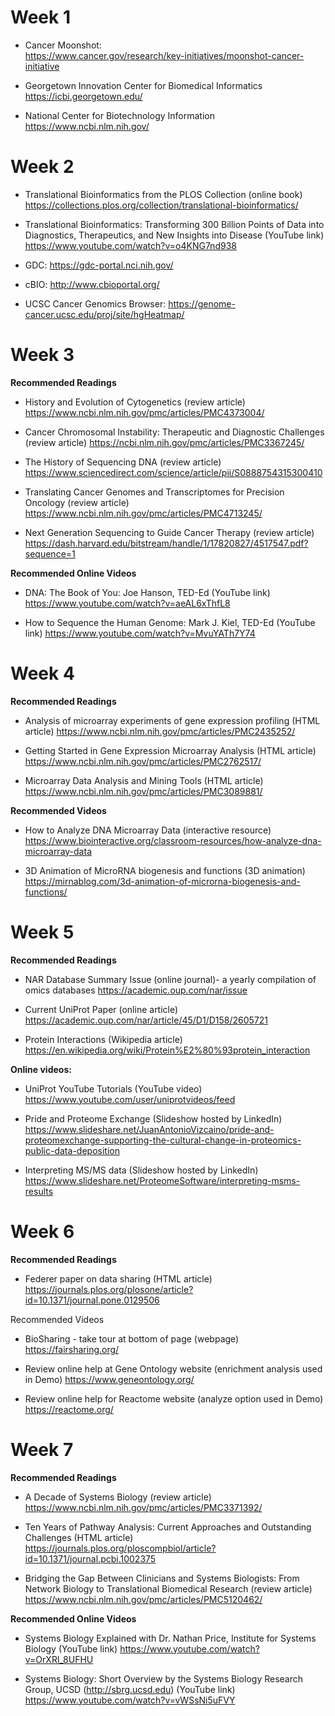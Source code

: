 # Week 1

- Cancer Moonshot:  
https://www.cancer.gov/research/key-initiatives/moonshot-cancer-initiative

- Georgetown Innovation Center for Biomedical Informatics
https://icbi.georgetown.edu/

- National Center for Biotechnology Information
https://www.ncbi.nlm.nih.gov/


# Week 2
- Translational Bioinformatics from the PLOS Collection (online book)
https://collections.plos.org/collection/translational-bioinformatics/

- Translational Bioinformatics: Transforming 300 Billion Points of Data into Diagnostics, Therapeutics, and New Insights into Disease (YouTube link)
https://www.youtube.com/watch?v=o4KNG7nd938

- GDC: https://gdc-portal.nci.nih.gov/
- cBIO: http://www.cbioportal.org/
- UCSC Cancer Genomics Browser: 
https://genome-cancer.ucsc.edu/proj/site/hgHeatmap/


# Week 3
**Recommended Readings**
- History and Evolution of Cytogenetics (review article)
https://www.ncbi.nlm.nih.gov/pmc/articles/PMC4373004/

- Cancer Chromosomal Instability: Therapeutic and Diagnostic Challenges (review article)
https://ncbi.nlm.nih.gov/pmc/articles/PMC3367245/

- The History of Sequencing DNA (review article)
https://www.sciencedirect.com/science/article/pii/S0888754315300410

- Translating Cancer Genomes and Transcriptomes for Precision Oncology (review article)
https://www.ncbi.nlm.nih.gov/pmc/articles/PMC4713245/

- Next Generation Sequencing to Guide Cancer Therapy (review article)
https://dash.harvard.edu/bitstream/handle/1/17820827/4517547.pdf?sequence=1


**Recommended Online Videos**
- DNA: The Book of You: Joe Hanson, TED-Ed (YouTube link)
https://www.youtube.com/watch?v=aeAL6xThfL8

- How to Sequence the Human Genome: Mark J. Kiel, TED-Ed (YouTube link)
https://www.youtube.com/watch?v=MvuYATh7Y74


# Week 4

**Recommended Readings**
- Analysis of microarray experiments of gene expression profiling (HTML article)
https://www.ncbi.nlm.nih.gov/pmc/articles/PMC2435252/

- Getting Started in Gene Expression Microarray Analysis (HTML article)
https://www.ncbi.nlm.nih.gov/pmc/articles/PMC2762517/

- Microarray Data Analysis and Mining Tools (HTML article)
https://www.ncbi.nlm.nih.gov/pmc/articles/PMC3089881/

**Recommended Videos**
- How to Analyze DNA Microarray Data (interactive resource)
https://www.biointeractive.org/classroom-resources/how-analyze-dna-microarray-data

- 3D Animation of MicroRNA biogenesis and functions (3D animation)
https://mirnablog.com/3d-animation-of-microrna-biogenesis-and-functions/


# Week 5

**Recommended Readings**
- NAR Database Summary Issue (online journal)- a yearly compilation of omics databases
https://academic.oup.com/nar/issue

- Current UniProt Paper (online article)
https://academic.oup.com/nar/article/45/D1/D158/2605721

- Protein Interactions (Wikipedia article)
https://en.wikipedia.org/wiki/Protein%E2%80%93protein_interaction


**Online videos:**
- UniProt YouTube Tutorials (YouTube video)
https://www.youtube.com/user/uniprotvideos/feed

- Pride and Proteome Exchange (Slideshow hosted by LinkedIn)
https://www.slideshare.net/JuanAntonioVizcaino/pride-and-proteomexchange-supporting-the-cultural-change-in-proteomics-public-data-deposition

- Interpreting MS/MS data (Slideshow hosted by LinkedIn)
https://www.slideshare.net/ProteomeSoftware/interpreting-msms-results


# Week 6

**Recommended Readings**
- Federer paper on data sharing (HTML article)
https://journals.plos.org/plosone/article?id=10.1371/journal.pone.0129506

Recommended Videos
- BioSharing - take tour at bottom of page (webpage)
https://fairsharing.org/

- Review online help at Gene Ontology website (enrichment analysis used in Demo)
https://www.geneontology.org/

- Review online help for Reactome website (analyze option used in Demo)
https://reactome.org/


# Week 7

**Recommended Readings**
- A Decade of Systems Biology (review article)
https://www.ncbi.nlm.nih.gov/pmc/articles/PMC3371392/

- Ten Years of Pathway Analysis: Current Approaches and Outstanding Challenges (HTML article)
https://journals.plos.org/ploscompbiol/article?id=10.1371/journal.pcbi.1002375

- Bridging the Gap Between Clinicians and Systems Biologists: From Network Biology to Translational Biomedical Research (review article)
https://www.ncbi.nlm.nih.gov/pmc/articles/PMC5120462/


**Recommended Online Videos**
- Systems Biology Explained with Dr. Nathan Price, Institute for Systems Biology (YouTube link)
https://www.youtube.com/watch?v=OrXRl_8UFHU

- Systems Biology: Short Overview by the Systems Biology Research Group, UCSD (http://sbrg.ucsd.edu) (YouTube link)
https://www.youtube.com/watch?v=vWSsNi5uFVY